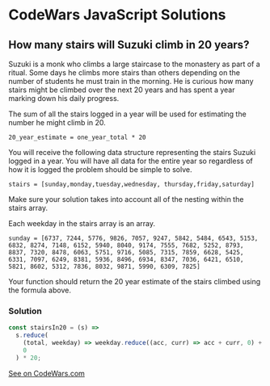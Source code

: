 # CodeWars JavaScript Solutions

## How many stairs will Suzuki climb in 20 years?

Suzuki is a monk who climbs a large staircase to the monastery as part of a ritual. Some days he climbs more stairs than others depending on the number of students he must train in the morning. He is curious how many stairs might be climbed over the next 20 years and has spent a year marking down his daily progress.

The sum of all the stairs logged in a year will be used for estimating the number he might climb in 20.

`20_year_estimate = one_year_total * 20`

You will receive the following data structure representing the stairs Suzuki logged in a year. You will have all data for the entire year so regardless of how it is logged the problem should be simple to solve.

`stairs = [sunday,monday,tuesday,wednesday, thursday,friday,saturday]`

Make sure your solution takes into account all of the nesting within the stairs array.

Each weekday in the stairs array is an array.

```
sunday = [6737, 7244, 5776, 9826, 7057, 9247, 5842, 5484, 6543, 5153, 6832, 8274, 7148, 6152, 5940, 8040, 9174, 7555, 7682, 5252, 8793, 8837, 7320, 8478, 6063, 5751, 9716, 5085, 7315, 7859, 6628, 5425, 6331, 7097, 6249, 8381, 5936, 8496, 6934, 8347, 7036, 6421, 6510, 5821, 8602, 5312, 7836, 8032, 9871, 5990, 6309, 7825]
```

Your function should return the 20 year estimate of the stairs climbed using the formula above.

### Solution

```javascript
const stairsIn20 = (s) =>
  s.reduce(
    (total, weekday) => weekday.reduce((acc, curr) => acc + curr, 0) + total,
    0
  ) * 20;
```

[See on CodeWars.com](https://www.codewars.com/kata/56fc55cd1f5a93d68a001d4e/javascript)
